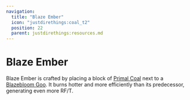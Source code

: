 ```yaml
---
navigation:
  title: "Blaze Ember"
  icon: "justdirethings:coal_t2"
  position: 22
  parent: justdirethings:resources.md
---
```


# Blaze Ember

Blaze Ember is crafted by placing a block of [Primal Coal](./res_coal_t1.md) next to a [Blazebloom Goo](./gooblock_tier2.md). It burns hotter and more efficiently than its predecessor, generating even more RF/T.

